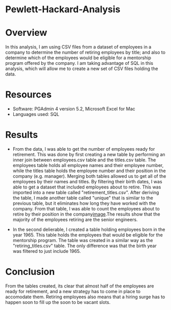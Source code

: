 # Pewlett-Hackard-Analysis

# Overview
In this analysis, I am using CSV files from a dataset of employees in a company to determine the number of retiring employees by title; and also to determine which of the employees would be eligible for a mentorship program offered by the company.
I am taking advantage of SQL in this analysis, which will allow me to create a new set of CSV files holding the data.

# Resources
- Software: PGAdmin 4 version 5.2, Microsoft Excel for Mac
- Languages used: SQL

# Results
 - From the data, I was able to get the number of employees ready for retirement. This was done by first creating a new table by performing an inner join between employees.csv table and the titles.csv table. The employees table holds all employee names and their employee number, while the titles table holds the employee number and their position in the company (e.g. manager). Merging both tables allowed us to get all of the employees by their names and titles. By filtering their birth dates, I was able to get a dataset that included employees about to retire. This was imported into a new table called "retirement_titles.csv". After deriving the table, I made another table called "unique" that is similar to the previous table, but it eliminates how long they have worked with the company. From that table, I was able to count the employees about to retire by their position in the company[image](https://github.com/somtoesomeju/Pewlett-Hackard-Analysis/blob/main/Data/Screen%20Shot%202021-08-15%20at%201.28.51%20PM.png).The results show that the majority of the employees retiring are the senior engineers. 

- In the second delierable, I created a table holding employees born in the year 1965. This table holds the employees that would be eligible for the mentorship program. The table was created in a similar way as the "retiring_titles.csv" table. The only difference was that the birth year was filtered to just include 1965.

# Conclusion
From the tables created, its clear that almost half of the employees are ready for retirement, and a new strategy has to come in place to accomodate them. Retiring employees also means that a hiring surge has to happen soon to fill up the soon to be vacant slots. 
